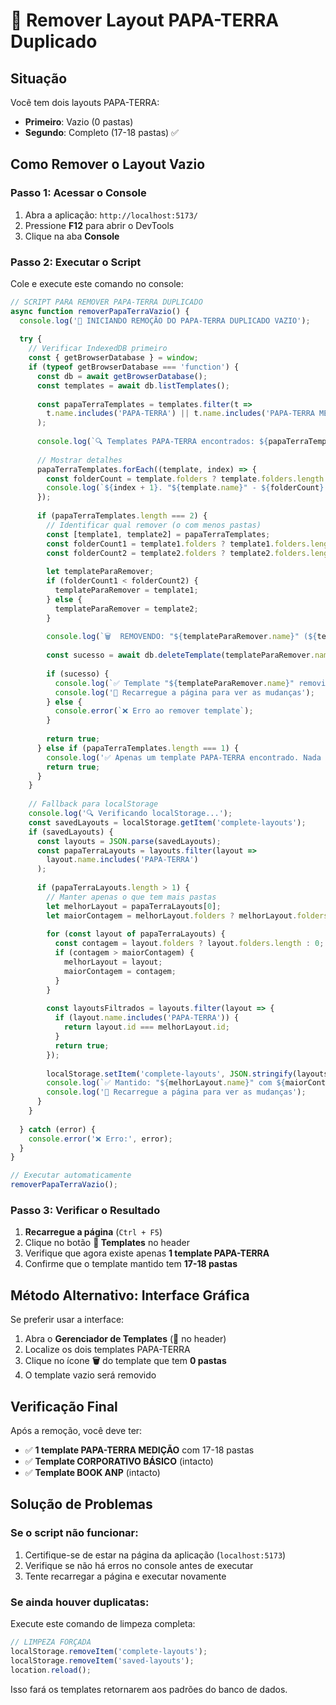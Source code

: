 # 🧹 Remover Layout PAPA-TERRA Duplicado

## Situação
Você tem dois layouts PAPA-TERRA:
- **Primeiro**: Vazio (0 pastas) 
- **Segundo**: Completo (17-18 pastas) ✅

## Como Remover o Layout Vazio

### Passo 1: Acessar o Console
1. Abra a aplicação: `http://localhost:5173/`
2. Pressione **F12** para abrir o DevTools
3. Clique na aba **Console**

### Passo 2: Executar o Script
Cole e execute este comando no console:

```javascript
// SCRIPT PARA REMOVER PAPA-TERRA DUPLICADO
async function removerPapaTerraVazio() {
  console.log('🧹 INICIANDO REMOÇÃO DO PAPA-TERRA DUPLICADO VAZIO');
  
  try {
    // Verificar IndexedDB primeiro
    const { getBrowserDatabase } = window;
    if (typeof getBrowserDatabase === 'function') {
      const db = await getBrowserDatabase();
      const templates = await db.listTemplates();
      
      const papaTerraTemplates = templates.filter(t => 
        t.name.includes('PAPA-TERRA') || t.name.includes('PAPA-TERRA MEDIÇÃO')
      );
      
      console.log(`🔍 Templates PAPA-TERRA encontrados: ${papaTerraTemplates.length}`);
      
      // Mostrar detalhes
      papaTerraTemplates.forEach((template, index) => {
        const folderCount = template.folders ? template.folders.length : 0;
        console.log(`${index + 1}. "${template.name}" - ${folderCount} pastas`);
      });
      
      if (papaTerraTemplates.length === 2) {
        // Identificar qual remover (o com menos pastas)
        const [template1, template2] = papaTerraTemplates;
        const folderCount1 = template1.folders ? template1.folders.length : 0;
        const folderCount2 = template2.folders ? template2.folders.length : 0;
        
        let templateParaRemover;
        if (folderCount1 < folderCount2) {
          templateParaRemover = template1;
        } else {
          templateParaRemover = template2;
        }
        
        console.log(`🗑️  REMOVENDO: "${templateParaRemover.name}" (${templateParaRemover.folders ? templateParaRemover.folders.length : 0} pastas)`);
        
        const sucesso = await db.deleteTemplate(templateParaRemover.name);
        
        if (sucesso) {
          console.log(`✅ Template "${templateParaRemover.name}" removido com sucesso!`);
          console.log('🔄 Recarregue a página para ver as mudanças');
        } else {
          console.error(`❌ Erro ao remover template`);
        }
        
        return true;
      } else if (papaTerraTemplates.length === 1) {
        console.log('✅ Apenas um template PAPA-TERRA encontrado. Nada para remover.');
        return true;
      }
    }
    
    // Fallback para localStorage
    console.log('🔍 Verificando localStorage...');
    const savedLayouts = localStorage.getItem('complete-layouts');
    if (savedLayouts) {
      const layouts = JSON.parse(savedLayouts);
      const papaTerraLayouts = layouts.filter(layout => 
        layout.name.includes('PAPA-TERRA')
      );
      
      if (papaTerraLayouts.length > 1) {
        // Manter apenas o que tem mais pastas
        let melhorLayout = papaTerraLayouts[0];
        let maiorContagem = melhorLayout.folders ? melhorLayout.folders.length : 0;
        
        for (const layout of papaTerraLayouts) {
          const contagem = layout.folders ? layout.folders.length : 0;
          if (contagem > maiorContagem) {
            melhorLayout = layout;
            maiorContagem = contagem;
          }
        }
        
        const layoutsFiltrados = layouts.filter(layout => {
          if (layout.name.includes('PAPA-TERRA')) {
            return layout.id === melhorLayout.id;
          }
          return true;
        });
        
        localStorage.setItem('complete-layouts', JSON.stringify(layoutsFiltrados));
        console.log(`✅ Mantido: "${melhorLayout.name}" com ${maiorContagem} pastas`);
        console.log('🔄 Recarregue a página para ver as mudanças');
      }
    }
    
  } catch (error) {
    console.error('❌ Erro:', error);
  }
}

// Executar automaticamente
removerPapaTerraVazio();
```

### Passo 3: Verificar o Resultado
1. **Recarregue a página** (`Ctrl + F5`)
2. Clique no botão **📁 Templates** no header
3. Verifique que agora existe apenas **1 template PAPA-TERRA**
4. Confirme que o template mantido tem **17-18 pastas**

## Método Alternativo: Interface Gráfica

Se preferir usar a interface:

1. Abra o **Gerenciador de Templates** (📁 no header)
2. Localize os dois templates PAPA-TERRA
3. Clique no ícone **🗑️** do template que tem **0 pastas**
4. O template vazio será removido

## Verificação Final

Após a remoção, você deve ter:
- ✅ **1 template PAPA-TERRA MEDIÇÃO** com 17-18 pastas
- ✅ **Template CORPORATIVO BÁSICO** (intacto)
- ✅ **Template BOOK ANP** (intacto)

## Solução de Problemas

### Se o script não funcionar:
1. Certifique-se de estar na página da aplicação (`localhost:5173`)
2. Verifique se não há erros no console antes de executar
3. Tente recarregar a página e executar novamente

### Se ainda houver duplicatas:
Execute este comando de limpeza completa:

```javascript
// LIMPEZA FORÇADA
localStorage.removeItem('complete-layouts');
localStorage.removeItem('saved-layouts');
location.reload();
```

Isso fará os templates retornarem aos padrões do banco de dados. 